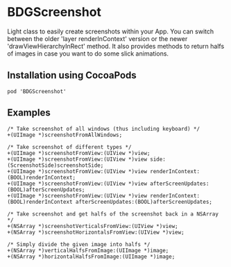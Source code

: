 # BDGScreenshot

Light class to easily create screenshots within your App.
You can switch between the older 'layer renderInContext' version or the newer 'drawViewHierarchyInRect' method.
It also provides methods to return halfs of images in case you want to do some slick animations.

## Installation using CocoaPods
```
pod 'BDGScreenshot'
```

## Examples

```
/* Take screenshot of all windows (thus including keyboard) */
+(UIImage *)screenshotFromAllWindows;

/* Take screenshot of different types */
+(UIImage *)screenshotFromView:(UIView *)view;
+(UIImage *)screenshotFromView:(UIView *)view side:(ScreenshotSide)screenshotSide;
+(UIImage *)screenshotFromView:(UIView *)view renderInContext:(BOOL)renderInContext;
+(UIImage *)screenshotFromView:(UIView *)view afterScreenUpdates:(BOOL)afterScreenUpdates;
+(UIImage *)screenshotFromView:(UIView *)view renderInContext:(BOOL)renderInContext afterScreenUpdates:(BOOL)afterScreenUpdates;

/* Take screenshot and get halfs of the screenshot back in a NSArray */
+(NSArray *)screenshotVerticalsFromView:(UIView *)view;
+(NSArray *)screenshotHorizontalsFromView:(UIView *)view;

/* Simply divide the given image into halfs */
+(NSArray *)verticalHalfsFromImage:(UIImage *)image;
+(NSArray *)horizontalHalfsFromImage:(UIImage *)image;
```